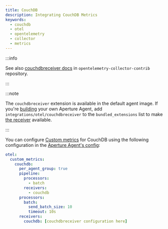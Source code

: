 ```yaml
---
title: CouchDB
description: Integrating CouchDB Metrics
keywords:
  - couchdb
  - otel
  - opentelemetry
  - collector
  - metrics
---
```


:::info

See also [couchdbreceiver docs][receiver] in `opentelemetry-collector-contrib`
repository.

:::

:::note

The `couchdbreceiver` extension is available in the default agent image. If
you're [building][build] your own Aperture Agent, add
`integrations/otel/couchdbreceiver` to the `bundled_extensions` list to make
[the receiver][receiver] available.

:::

You can configure [Custom metrics][custom-metrics] for CouchDB using the
following configuration in the [Aperture Agent's config][agent-config]:

```yaml
otel:
  custom_metrics:
    couchdb:
      per_agent_group: true
      pipeline:
        processors:
          - batch
        receivers:
          - couchdb
      processors:
        batch:
          send_batch_size: 10
          timeout: 10s
      receivers:
        couchdb: [couchdbreceiver configuration here]
```

[build]: /reference/aperturectl/build/agent/agent.md
[receiver]:
  https://github.com/open-telemetry/opentelemetry-collector-contrib/tree/main/receiver/couchdbreceiver
[custom-metrics]: /reference/configuration/agent.md#custom-metrics-config
[agent-config]: /reference/configuration/agent.md#agent-o-t-e-l-config
